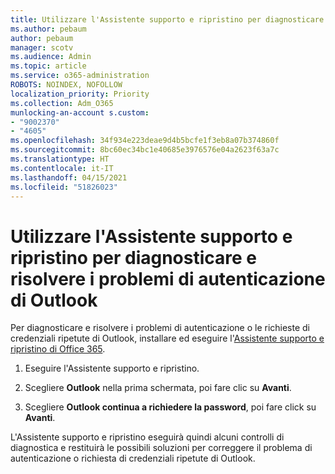 ```yaml
---
title: Utilizzare l'Assistente supporto e ripristino per diagnosticare e risolvere i problemi di autenticazione di Outlook
ms.author: pebaum
author: pebaum
manager: scotv
ms.audience: Admin
ms.topic: article
ms.service: o365-administration
ROBOTS: NOINDEX, NOFOLLOW
localization_priority: Priority
ms.collection: Adm_O365
munlocking-an-account s.custom:
- "9002370"
- "4605"
ms.openlocfilehash: 34f934e223deae9d4b5bcfe1f3eb8a07b374860f
ms.sourcegitcommit: 8bc60ec34bc1e40685e3976576e04a2623f63a7c
ms.translationtype: HT
ms.contentlocale: it-IT
ms.lasthandoff: 04/15/2021
ms.locfileid: "51826023"
---
```

# <a name="use-sara-to-diagnose-and-resolve-outlook-authentication-issues"></a>Utilizzare l'Assistente supporto e ripristino per diagnosticare e risolvere i problemi di autenticazione di Outlook

Per diagnosticare e risolvere i problemi di autenticazione o le richieste di credenziali ripetute di Outlook, installare ed eseguire l'[Assistente supporto e ripristino di Office 365](https://diagnostics.office.com/#/).

1. Eseguire l'Assistente supporto e ripristino.

2. Scegliere **Outlook** nella prima schermata, poi fare clic su **Avanti**.

3. Scegliere **Outlook continua a richiedere la password**, poi fare click su **Avanti**.

L'Assistente supporto e ripristino eseguirà quindi alcuni controlli di diagnostica e restituirà le possibili soluzioni per correggere il problema di autenticazione o richiesta di credenziali ripetute di Outlook.
